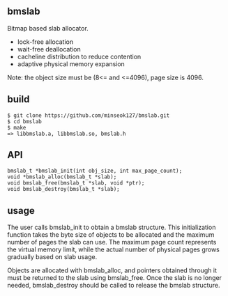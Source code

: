 ## bmslab
Bitmap based slab allocator.
- lock-free allocation
- wait-free deallocation
- cacheline distribution to reduce contention
- adaptive physical memory expansion

Note: the object size must be (8<= and <=4096), page size is 4096.

## build
```
$ git clone https://github.com/minseok127/bmslab.git
$ cd bmslab
$ make
=> libbmslab.a, libbmslab.so, bmslab.h
```

## API
```
bmslab_t *bmslab_init(int obj_size, int max_page_count);
void *bmslab_alloc(bmslab_t *slab);
void bmslab_free(bmslab_t *slab, void *ptr);
void bmslab_destroy(bmslab_t *slab);
```

## usage
The user calls bmslab_init to obtain a bmslab structure. This initialization function takes the byte size of objects to be allocated and the maximum number of pages the slab can use. The maximum page count represents the virtual memory limit, while the actual number of physical pages grows gradually based on slab usage.

Objects are allocated with bmslab_alloc, and pointers obtained through it must be returned to the slab using bmslab_free. Once the slab is no longer needed, bmslab_destroy should be called to release the bmslab structure.

